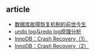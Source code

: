 ## article

- [数据库故障恢复机制的前世今生](https://zhuanlan.zhihu.com/p/54981906)
- [undo log与redo log原理分析](https://zhuanlan.zhihu.com/p/35574452)
- [InnoDB：Crash Recovery（1）](https://zhuanlan.zhihu.com/p/270635236)
- [InnoDB：Crash Recovery（2）](https://zhuanlan.zhihu.com/p/297870104)
